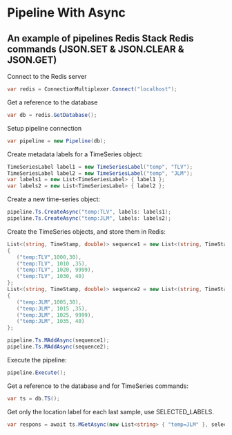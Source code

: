 # Pipeline With Async

## An example of pipelines Redis Stack Redis commands (JSON.SET & JSON.CLEAR & JSON.GET)

Connect to the Redis server

```csharp
var redis = ConnectionMultiplexer.Connect("localhost");
```

Get a reference to the database

```csharp
var db = redis.GetDatabase();
```

Setup pipeline connection

```csharp
var pipeline = new Pipeline(db);
```

Create metadata labels for a TimeSeries object:

```csharp
TimeSeriesLabel label1 = new TimeSeriesLabel("temp", "TLV");
TimeSeriesLabel label2 = new TimeSeriesLabel("temp", "JLM");
var labels1 = new List<TimeSeriesLabel> { label1 };
var labels2 = new List<TimeSeriesLabel> { label2 };
```

Create a new time-series object:

```csharp
pipeline.Ts.CreateAsync("temp:TLV", labels: labels1);
pipeline.Ts.CreateAsync("temp:JLM", labels: labels2);
```

Create the TimeSeries objects, and store them in Redis:

```csharp
List<(string, TimeStamp, double)> sequence1 = new List<(string, TimeStamp, double)>()
{
   ("temp:TLV",1000,30),
   ("temp:TLV", 1010 ,35),
   ("temp:TLV", 1020, 9999),
   ("temp:TLV", 1030, 40)
};
List<(string, TimeStamp, double)> sequence2 = new List<(string, TimeStamp, double)>()
{
   ("temp:JLM",1005,30),
   ("temp:JLM", 1015 ,35),
   ("temp:JLM", 1025, 9999),
   ("temp:JLM", 1035, 40)
};

pipeline.Ts.MAddAsync(sequence1);
pipeline.Ts.MAddAsync(sequence2);

```

Execute the pipeline:

```csharp
pipeline.Execute();
```

Get a reference to the database and for TimeSeries commands:

```csharp
var ts = db.TS();
```

Get only the location label for each last sample, use SELECTED_LABELS.

```csharp
var respons = await ts.MGetAsync(new List<string> { "temp=JLM" }, selectedLabels: new List<string> { "location" });
```
